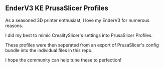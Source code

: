 ## EnderV3 KE PrusaSlicer Profiles
As a seasoned 3D printer enthusiast, I love my EnderV3 for numerous reasons.

I did my best to mimic CrealitySlicer's settings into PrusaSlicer Profiles. 

These profiles were then seperated from an export of PrusaSlicer's config bundle into the individual files in this repo.

I hope the community can help tune these to perfection!

